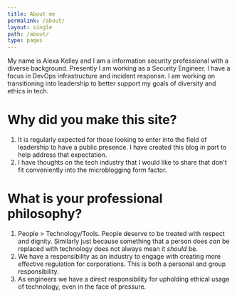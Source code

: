 ```yaml
---
title: About me
permalink: /about/
layout: single
path: /about/
type: pages
---
```

My name is Alexa Kelley and I am a information security professional with a diverse background. Presently I am working as a Security Engineer. I have a focus in DevOps infrastructure and incident response. I am working on transitioning into leadership to better support my goals of diversity and ethics in tech. 

# Why did you make this site?
1. It is regularly expected for those looking to enter into the field of leadership to have a public presence. I have created this blog in part to help address that expectation.
2. I have thoughts on the tech industry that I would like to share that don't fit conveniently into the microblogging form factor.

# What is your professional philosophy? 
1. People > Technology/Tools. People deserve to be treated with respect and dignity.  Similarly just because something that a person does _can_ be replaced with technology does not always mean it _should_ be. 
2. We have a responsibility as an industry to engage with creating more effective regulation for corporations. This is both a personal and group responsibility. 
3. As engineers we have a direct responsibility for upholding ethical usage of technology, even in the face of pressure.